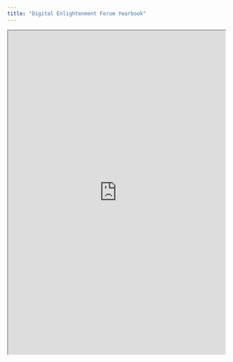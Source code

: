 ```yaml
---
title: "Digital Enlightenment Forum Yearbook"
---
```



<iframe height="750" width="100%" src="https://ewelton.github.io/ktest/wiki.html#Digital%20Enlightenment%20Forum%20Yearbook"></iframe>
